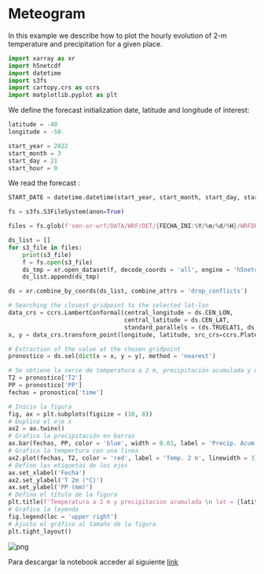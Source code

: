 # Meteogram

In this example we describe how to plot the hourly evolution of 2-m temperature and precipitation for a given place. 

```python
import xarray as xr
import h5netcdf
import datetime
import s3fs
import cartopy.crs as ccrs
import matplotlib.pyplot as plt
```

We define the forecast initialization date, latitude and longitude of interest: 

```python
latitude = -40
longitude = -50

start_year = 2022
start_month = 3
start_day = 21
start_hour = 0
```

We read the forecast :

```python
START_DATE = datetime.datetime(start_year, start_month, start_day, start_hour)

fs = s3fs.S3FileSystem(anon=True)

files = fs.glob(f'smn-ar-wrf/DATA/WRF/DET/{FECHA_INI:%Y/%m/%d/%H}/WRFDETAR_01H_{FECHA_INI:%Y%m%d_%H}_*.nc')

ds_list = []
for s3_file in files:
    print(s3_file)
    f = fs.open(s3_file)
    ds_tmp = xr.open_dataset(f, decode_coords = 'all', engine = 'h5netcdf')
    ds_list.append(ds_tmp)

ds = xr.combine_by_coords(ds_list, combine_attrs = 'drop_conflicts')
```

```python
# Searching the closest gridpoint to the selected lat-lon 
data_crs = ccrs.LambertConformal(central_longitude = ds.CEN_LON, 
                                 central_latitude = ds.CEN_LAT, 
                                 standard_parallels = (ds.TRUELAT1, ds.TRUELAT2))
x, y = data_crs.transform_point(longitude, latitude, src_crs=ccrs.PlateCarree())

# Extraction of the value at the chosen gridpoint
pronostico = ds.sel(dict(x = x, y = y), method = 'nearest')

# Se obtiene la serie de temperatura a 2 m, precipitación acumulada y de fechas
T2 = pronostico['T2']
PP = pronostico['PP']
fechas = pronostico['time']

# Inicio la figura
fig, ax = plt.subplots(figsize = (10, 8))
# Duplico el eje x
ax2 = ax.twinx()
# Grafico la precipitación en barras
ax.bar(fechas, PP, color = 'blue', width = 0.03, label = 'Precip. Acum.')
# Grafico la tempertura con una linea
ax2.plot(fechas, T2, color = 'red', label = 'Temp. 2 m', linewidth = 3)
# Defino las etiquetas de los ejes
ax.set_xlabel('Fecha')
ax2.set_ylabel('T 2m (°C)')
ax.set_ylabel('PP (mm)')
# Defino el título de la figura
plt.title(f'Temperatura a 2 m y precipitacion acumulada \n lat = {latitud:0.2f}, lon = {longitud:0.2f}')
# Grafico la leyenda
fig.legend(loc = 'upper right')
# Ajusto el gráfico al tamaño de la figura
plt.tight_layout()
```
    
![png](../figuras/fig_meteograma.png)
    
Para descargar la notebook acceder al siguiente [link](../notebooks/Meteograma.ipynb)
